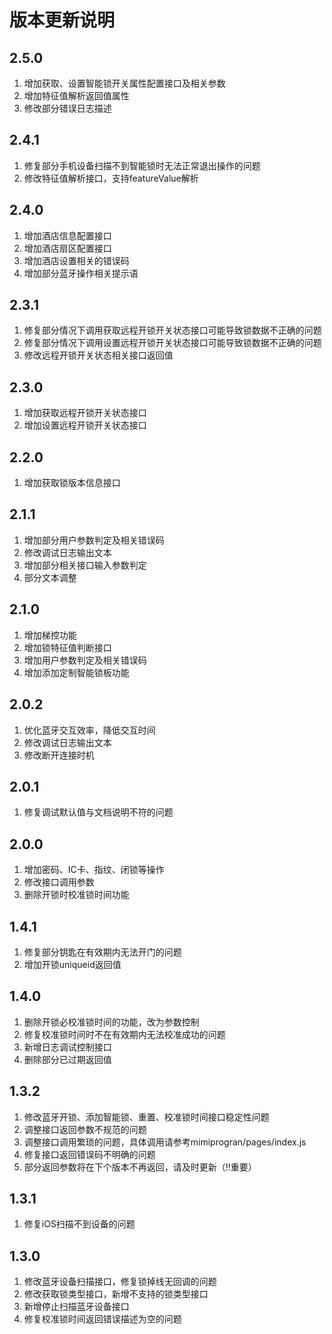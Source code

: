 # 版本更新说明 

## 2.5.0
  1. 增加获取、设置智能锁开关属性配置接口及相关参数
  2. 增加特征值解析返回值属性
  3. 修改部分错误日志描述

## 2.4.1
  1. 修复部分手机设备扫描不到智能锁时无法正常退出操作的问题 
  2. 修改特征值解析接口，支持featureValue解析

## 2.4.0
  1. 增加酒店信息配置接口
  2. 增加酒店扇区配置接口
  3. 增加酒店设置相关的错误码
  4. 增加部分蓝牙操作相关提示语

## 2.3.1
  1. 修复部分情况下调用获取远程开锁开关状态接口可能导致锁数据不正确的问题
  2. 修复部分情况下调用设置远程开锁开关状态接口可能导致锁数据不正确的问题
  3. 修改远程开锁开关状态相关接口返回值 

## 2.3.0
  1. 增加获取远程开锁开关状态接口 
  2. 增加设置远程开锁开关状态接口 
  

## 2.2.0
  1. 增加获取锁版本信息接口

## 2.1.1 
  1. 增加部分用户参数判定及相关错误码
  2. 修改调试日志输出文本
  3. 增加部分相关接口输入参数判定
  4. 部分文本调整

## 2.1.0 
  1. 增加梯控功能
  2. 增加锁特征值判断接口
  3. 增加用户参数判定及相关错误码
  4. 增加添加定制智能锁板功能

## 2.0.2
  1. 优化蓝牙交互效率，降低交互时间
  2. 修改调试日志输出文本
  3. 修改断开连接时机

## 2.0.1
  1. 修复调试默认值与文档说明不符的问题

## 2.0.0
  1. 增加密码、IC卡、指纹、闭锁等操作
  2. 修改接口调用参数
  3. 删除开锁时校准锁时间功能

## 1.4.1
  1. 修复部分钥匙在有效期内无法开门的问题
  2. 增加开锁uniqueid返回值

## 1.4.0
  1. 删除开锁必校准锁时间的功能，改为参数控制
  2. 修复校准锁时间时不在有效期内无法校准成功的问题
  3. 新增日志调试控制接口
  4. 删除部分已过期返回值

## 1.3.2
  1. 修改蓝牙开锁、添加智能锁、重置、校准锁时间接口稳定性问题
  2. 调整接口返回参数不规范的问题
  3. 调整接口调用繁琐的问题，具体调用请参考mimiprogran/pages/index.js
  4. 修复接口返回错误码不明确的问题
  5. 部分返回参数将在下个版本不再返回，请及时更新（!!重要）

## 1.3.1
  1. 修复iOS扫描不到设备的问题

## 1.3.0
  1. 修改蓝牙设备扫描接口，修复锁掉线无回调的问题
  2. 修改获取锁类型接口，新增不支持的锁类型接口
  3. 新增停止扫描蓝牙设备接口
  4. 修复校准锁时间返回错误描述为空的问题
